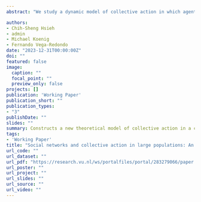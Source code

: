 ```yaml
---
abstract: "We study a dynamic model of collective action in which agents interact and learn through a co-evolving social network. Our approach highlights the importance of communication in this problem and conceives the social network–which is continuously evolving–as the structure through which agents not only interact but also communicate. We consider two alternative scenarios that differ only on how agents form their expectations: while in the “benchmark” context agents are completely informed, in the alternative one their expectations are formed through a combination of local observation and social learning à la DeGroot. We completely characterize the long-run behavior of the system in both cases and show that only in the latter scenario (arguably the most realistic) there is a significant long-run probability that agents eventually achieve collective action within a meaningful time scale. This, we argue, sheds light on the puzzle of how large populations can coordinate on globally desired outcomes. Finally, we illustrate the empirical potential of the model by showing that it can be efficiently estimated for the so-called Egyptian Arab Spring using large-scale cross-sectional data from Twitter."

authors:
- Chih-Sheng Hsieh
- admin
- Michael Koenig
- Fernando Vega-Redondo
date: "2023-12-31T00:00:00Z"
doi: ""
featured: false
image:
  caption: ""
  focal_point: ""
  preview_only: false
projects: []
publication: 'Working Paper'
publication_short: ""
publication_types:
- "3"
publishDate: ""
slides: ""
summary: Constructs a new theoretical model of collective action in a co-evolving network and estimates model parameters using data from Egyptian Arab Spring.
tags:
- 'Working Paper'
title: "Social networks and collective action in large populations: An application to the Egyptian Arab Spring"
url_code: ""
url_dataset: ""
url_pdf: "https://research.vu.nl/ws/portalfiles/portal/283279066/paper.pdf"
url_poster: ""
url_project: ""
url_slides: ""
url_source: ""
url_video: ""
---
```


